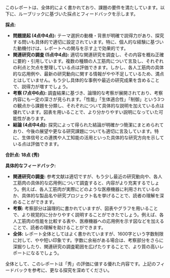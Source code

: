 このレポートは、全体的によく書かれており、課題の要件を満たしています。以下に、ルーブリックに基づいた採点とフィードバックを示します。

**採点:**

* **問題提起 (4点中4点):**  テーマ選択の動機・背景が明確で説得力があり、探究する問いも具体的で適切に設定されています。特に、個人的な経験に基づいた動機付けは、レポートへの関与を示す上で効果的です。
* **関連研究の調査 (5点中4点):** 適切な関連研究を調査し、その内容を概ね正確に要約・引用しています。複数の種類の人工筋肉について言及し、それぞれの利点と欠点を整理している点は評価できます。しかし、各人工筋肉の具体的な応用例や、最新の研究動向に関する情報がやや不足しているため、満点とはしていません。もう少し具体的な事例や最近の研究成果を含めることで、説得力が増すでしょう。
* **考察 (7点中6点):** 調査結果に基づき、論理的な考察が展開されており、考察内容にも一定の深さが見られます。「性能」「生体適合性」「制御」という3つの観点から課題を分類し、それぞれについて具体的な説明を加えている点は優れています。図表を用いることで、より分かりやすい説明になっていた可能性があります。
* **結論 (4点中4点):** 探究によって得られた結論が明確かつ簡潔にまとめられており、今後の展望や更なる研究課題についても適切に言及しています。特に、生体信号との連携や人工知能の活用といった具体的な研究方向を示している点は評価できます。

**合計点: 18点 (秀)**

**具体的なフィードバック:**

* **関連研究の調査:**  参考文献は適切ですが、もう少し最近の研究動向や、各人工筋肉の具体的な応用例について調査すると、内容がより充実するでしょう。例えば、各人工筋肉が実際にどのような医療機器に利用されているのか、具体的な製品名や研究プロジェクト名を挙げることで、読者の理解を深めることができます。
* **考察:** 考察部分は論理的に書かれていますが、図表やグラフを用いることで、より視覚的に分かりやすく説明することができたでしょう。例えば、各人工筋肉の性能を比較する表や、医療機器への応用例を示す図などを加えることで、読者の理解を助けることができます。
* **全体:** レポート全体としてはよく書かれていますが、1600字という字数制限に対して、やや短い印象です。字数に余裕がある場合は、考察部分をさらに深掘りしたり、関連研究の調査範囲を広げたりすることで、より質の高いレポートになるでしょう。


全体として、このレポートは「秀」の評価に値する優れた内容です。上記のフィードバックを参考に、更なる探究を深めてください。
